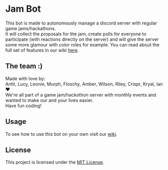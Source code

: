 # Jam Bot
This bot is made to autonomously manage a discord server with regular game jams/hackathons.  
It will collect the proposals for the jam, create polls for everyone to participate (with reactions directly on the server) and will give the server some more glamour with color roles for example.
You can read about the full set of features in our wiki [here](https://github.com/Wonderful-bot/Jam-Bot/wiki#overview-of-all-the-features).

## The team :)
Made with love by:  
Antti, Lucy, Leonie, Murph, Floschy, Amber, Wilson, Riley, Crispr, Kryal, Ian ❤️  
We're all part of a game jam/hackothon server with monthly events and wanted to make our and your lives easier.   
Have fun coding!

## Usage
To see how to use this bot on your own visit our [wiki](https://github.com/Wonderful-bot/Jam-Bot/wiki#usage).

## License
This project is licensed under the [MIT License](LICENSE).
